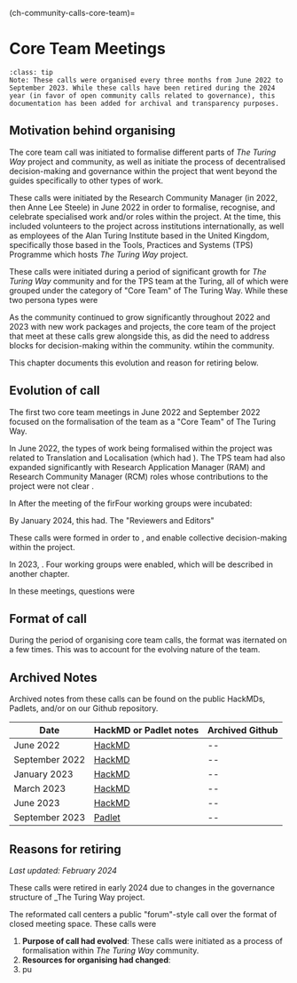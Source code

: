 (ch-community-calls-core-team)=
# Core Team Meetings

```{admonition} Note
:class: tip
Note: These calls were organised every three months from June 2022 to September 2023. While these calls have been retired during the 2024 year (in favor of open community calls related to governance), this documentation has been added for archival and transparency purposes.
```

## Motivation behind organising

The core team call was initiated to formalise different parts of _The Turing Way_ project and community, as well as initiate the process of decentralised decision-making and governance within the project that went beyond the guides specifically to other types of work.  

These calls were initiated by the Research Community Manager (in 2022, then Anne Lee Steele) in June 2022 in order to formalise, recognise, and celebrate specialised work and/or roles within the project. At the time, this included volunteers to the project across institutions internationally, as well as employees of the Alan Turing Institute based in the United Kingdom, specifically those based in the Tools, Practices and Systems (TPS) Programme which hosts _The Turing Way_ project. 

These calls were initiated during a period of significant growth for _The Turing Way_ community and for the TPS team at the Turing, all of which were grouped under the category of "Core Team" of The Turing Way. While these two persona types were 

As the community continued to grow significantly throughout 2022 and 2023 with new work packages and projects, the core team of the project that meet at these calls grew alongside this, as did the need to address blocks for decision-making within the community.  wtihin the community.

This chapter documents this evolution and reason for retiring below. 

## Evolution of call

The first two core team meetings in June 2022 and September 2022 focused on the formalisation of the team as a "Core Team" of The Turing Way. 

In June 2022, the types of work being formalised within the project was related to Translation and Localisation (which had ). The TPS team had also expanded significantly with Research Application Manager (RAM) and Research Community Manager (RCM) roles whose contributions to the project were not clear .

In 
After the meeting of the firFour working groups were incubated: 

By January 2024, this had. The "Reviewers and Editors" 

These calls were formed in order to , and enable collective decision-making within the project.


In 2023, . Four working groups were enabled, which will be described in another chapter.

In these meetings, questions were 

## Format of call

During the period of organising core team calls, the format was iternated on a few times. This was to account for the evolving nature of the team.


## Archived Notes

Archived notes from these calls can be found on the public HackMDs, Padlets, and/or on our Github repository.

| Date | HackMD or Padlet notes | Archived Github |
| ---- | ------ | --------------- |
| June 2022 | [HackMD](https://hackmd.io/@turingway/ttw-june22-core-meeting) | --
| September 2022 | [HackMD](https://hackmd.io/@turingway/ttw-sept22-core-meeting) | --
| January 2023 | [HackMD](https://hackmd.io/@turingway/jan12-core-team-meeting) | --
| March 2023 | [HackMD](https://hackmd.io/@turingway/tw-mar23-core-meeting) | --
| June 2023 | [HackMD](https://hackmd.io/@turingway/june23-core-team-meeting) | --  
| September 2023 | [Padlet](https://pad.sfconservancy.org/p/ttw-sep23-communitycall) | --

## Reasons for retiring

_Last updated: February 2024_ 

These calls were retired in early 2024 due to changes in the governance structure of _The Turing Way project.

The reformated call centers a public "forum"-style call over the format of closed meeting space. These calls were 

1. **Purpose of call had evolved**: These calls were initiated as a process of formalisation within _The Turing Way_ community.
2. **Resources for organising had changed**: 
3. pu